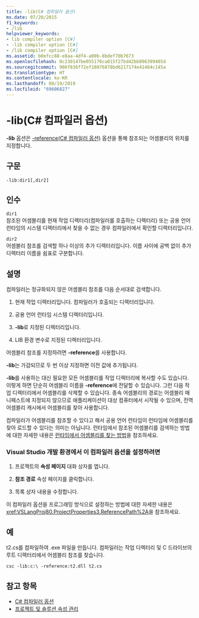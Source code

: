 ```yaml
---
title: -lib(C# 컴파일러 옵션)
ms.date: 07/20/2015
f1_keywords:
- /lib
helpviewer_keywords:
- lib compiler option [C#]
- -lib compiler option [C#]
- /lib compiler option [C#]
ms.assetid: b0efcc88-e8aa-4df4-a00b-8bdef70b7673
ms.openlocfilehash: 0c230147be055170ca015f27bd42bb096399405d
ms.sourcegitcommit: 986f836f72ef10876878bd6217174e41464c145a
ms.translationtype: HT
ms.contentlocale: ko-KR
ms.lasthandoff: 08/19/2019
ms.locfileid: "69606827"
---
```

# <a name="-lib-c-compiler-options"></a>-lib(C# 컴파일러 옵션)
**-lib** 옵션은 [-reference(C# 컴파일러 옵션)](./reference-compiler-option.md) 옵션을 통해 참조되는 어셈블리의 위치를 지정합니다.  
  
## <a name="syntax"></a>구문  
  
```console  
-lib:dir1[,dir2]  
```  
  
## <a name="arguments"></a>인수  
 `dir1`  
 참조된 어셈블리를 현재 작업 디렉터리(컴파일러를 호출하는 디렉터리) 또는 공용 언어 런타임의 시스템 디렉터리에서 찾을 수 없는 경우 컴파일러에서 확인할 디렉터리입니다.  
  
 `dir2`  
 어셈블리 참조를 검색할 하나 이상의 추가 디렉터리입니다. 이름 사이에 공백 없이 추가 디렉터리 이름을 쉼표로 구분합니다.  
  
## <a name="remarks"></a>설명  
 컴파일러는 정규화되지 않은 어셈블리 참조를 다음 순서대로 검색합니다.  
  
1. 현재 작업 디렉터리입니다. 컴파일러가 호출되는 디렉터리입니다.  
  
2. 공용 언어 런타임 시스템 디렉터리입니다.  
  
3. **-lib**로 지정된 디렉터리입니다.  
  
4. LIB 환경 변수로 지정된 디렉터리입니다.  
  
 어셈블리 참조를 지정하려면 **-reference**를 사용합니다.  
  
 **-lib**는 가감되므로 두 번 이상 지정하면 이전 값에 추가됩니다.  
  
 **-lib**를 사용하는 대신 필요한 모든 어셈블리를 작업 디렉터리에 복사할 수도 있습니다. 이렇게 하면 단순히 어셈블리 이름을 **-reference**에 전달할 수 있습니다. 그런 다음 작업 디렉터리에서 어셈블리를 삭제할 수 있습니다. 종속 어셈블리의 경로는 어셈블리 매니페스트에 지정되지 않으므로 애플리케이션이 대상 컴퓨터에서 시작될 수 있으며, 전역 어셈블리 캐시에서 어셈블리를 찾아 사용합니다.  
  
 컴파일러가 어셈블리를 참조할 수 있다고 해서 공용 언어 런타임이 런타임에 어셈블리를 찾아 로드할 수 있다는 의미는 아닙니다. 런타임에서 참조된 어셈블리를 검색하는 방법에 대한 자세한 내용은 [런타임에서 어셈블리를 찾는 방법](../../../framework/deployment/how-the-runtime-locates-assemblies.md)을 참조하세요.  
  
### <a name="to-set-this-compiler-option-in-the-visual-studio-development-environment"></a>Visual Studio 개발 환경에서 이 컴파일러 옵션을 설정하려면  
  
1. 프로젝트의 **속성 페이지** 대화 상자를 엽니다.  
  
2. **참조 경로** 속성 페이지를 클릭합니다.  
  
3. 목록 상자 내용을 수정합니다.  
  
 이 컴파일러 옵션을 프로그래밍 방식으로 설정하는 방법에 대한 자세한 내용은 <xref:VSLangProj80.ProjectProperties3.ReferencePath%2A>을 참조하세요.  
  
## <a name="example"></a>예  
 t2.cs를 컴파일하여 .exe 파일을 만듭니다. 컴파일러는 작업 디렉터리 및 C 드라이브의 루트 디렉터리에서 어셈블리 참조를 찾습니다.  
  
```console  
csc -lib:c:\ -reference:t2.dll t2.cs  
```  
  
## <a name="see-also"></a>참고 항목

- [C# 컴파일러 옵션](./index.md)
- [프로젝트 및 솔루션 속성 관리](/visualstudio/ide/managing-project-and-solution-properties)
